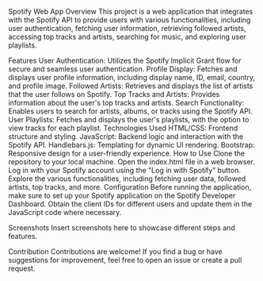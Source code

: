 Spotify Web App
Overview
This project is a web application that integrates with the Spotify API to provide users with various functionalities, including user authentication, fetching user information, retrieving followed artists, accessing top tracks and artists, searching for music, and exploring user playlists.

Features
User Authentication: Utilizes the Spotify Implicit Grant flow for secure and seamless user authentication.
Profile Display: Fetches and displays user profile information, including display name, ID, email, country, and profile image.
Followed Artists: Retrieves and displays the list of artists that the user follows on Spotify.
Top Tracks and Artists: Provides information about the user's top tracks and artists.
Search Functionality: Enables users to search for artists, albums, or tracks using the Spotify API.
User Playlists: Fetches and displays the user's playlists, with the option to view tracks for each playlist.
Technologies Used
HTML/CSS: Frontend structure and styling.
JavaScript: Backend logic and interaction with the Spotify API.
Handlebars.js: Templating for dynamic UI rendering.
Bootstrap: Responsive design for a user-friendly experience.
How to Use
Clone the repository to your local machine.
Open the index.html file in a web browser.
Log in with your Spotify account using the "Log in with Spotify" button.
Explore the various functionalities, including fetching user data, followed artists, top tracks, and more.
Configuration
Before running the application, make sure to set up your Spotify application on the Spotify Developer Dashboard. Obtain the client IDs for different users and update them in the JavaScript code where necessary.

Screenshots
Insert screenshots here to showcase different steps and features.

Contribution
Contributions are welcome! If you find a bug or have suggestions for improvement, feel free to open an issue or create a pull request.
